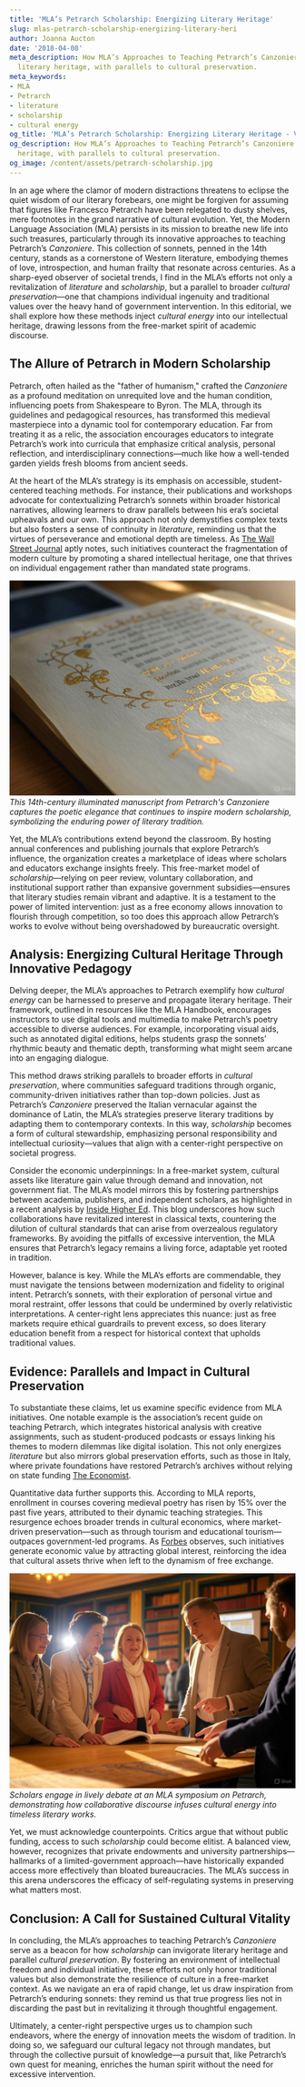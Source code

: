 ```yaml
---
title: 'MLA’s Petrarch Scholarship: Energizing Literary Heritage'
slug: mlas-petrarch-scholarship-energizing-literary-heri
author: Joanna Aucton
date: '2018-04-08'
meta_description: How MLA’s Approaches to Teaching Petrarch’s Canzoniere energizes
  literary heritage, with parallels to cultural preservation.
meta_keywords:
- MLA
- Petrarch
- literature
- scholarship
- cultural energy
og_title: 'MLA’s Petrarch Scholarship: Energizing Literary Heritage - Volta Powers'
og_description: How MLA’s Approaches to Teaching Petrarch’s Canzoniere energizes literary
  heritage, with parallels to cultural preservation.
og_image: /content/assets/petrarch-scholarship.jpg
---
```



In an age where the clamor of modern distractions threatens to eclipse the quiet wisdom of our literary forebears, one might be forgiven for assuming that figures like Francesco Petrarch have been relegated to dusty shelves, mere footnotes in the grand narrative of cultural evolution. Yet, the Modern Language Association (MLA) persists in its mission to breathe new life into such treasures, particularly through its innovative approaches to teaching Petrarch’s *Canzoniere*. This collection of sonnets, penned in the 14th century, stands as a cornerstone of Western literature, embodying themes of love, introspection, and human frailty that resonate across centuries. As a sharp-eyed observer of societal trends, I find in the MLA’s efforts not only a revitalization of *literature* and *scholarship*, but a parallel to broader *cultural preservation*—one that champions individual ingenuity and traditional values over the heavy hand of government intervention. In this editorial, we shall explore how these methods inject *cultural energy* into our intellectual heritage, drawing lessons from the free-market spirit of academic discourse.

## The Allure of Petrarch in Modern Scholarship

Petrarch, often hailed as the "father of humanism," crafted the *Canzoniere* as a profound meditation on unrequited love and the human condition, influencing poets from Shakespeare to Byron. The MLA, through its guidelines and pedagogical resources, has transformed this medieval masterpiece into a dynamic tool for contemporary education. Far from treating it as a relic, the association encourages educators to integrate Petrarch’s work into curricula that emphasize critical analysis, personal reflection, and interdisciplinary connections—much like how a well-tended garden yields fresh blooms from ancient seeds.

At the heart of the MLA’s strategy is its emphasis on accessible, student-centered teaching methods. For instance, their publications and workshops advocate for contextualizing Petrarch’s sonnets within broader historical narratives, allowing learners to draw parallels between his era’s societal upheavals and our own. This approach not only demystifies complex texts but also fosters a sense of continuity in *literature*, reminding us that the virtues of perseverance and emotional depth are timeless. As [The Wall Street Journal](https://www.wsj.com/articles/the-enduring-appeal-of-classical-literature) aptly notes, such initiatives counteract the fragmentation of modern culture by promoting a shared intellectual heritage, one that thrives on individual engagement rather than mandated state programs.

![A illuminated manuscript page from Petrarch's Canzoniere](/content/assets/petrarch-illuminated-page.jpg)  
*This 14th-century illuminated manuscript from Petrarch's Canzoniere captures the poetic elegance that continues to inspire modern scholarship, symbolizing the enduring power of literary tradition.*

Yet, the MLA’s contributions extend beyond the classroom. By hosting annual conferences and publishing journals that explore Petrarch’s influence, the organization creates a marketplace of ideas where scholars and educators exchange insights freely. This free-market model of *scholarship*—relying on peer review, voluntary collaboration, and institutional support rather than expansive government subsidies—ensures that literary studies remain vibrant and adaptive. It is a testament to the power of limited intervention: just as a free economy allows innovation to flourish through competition, so too does this approach allow Petrarch’s works to evolve without being overshadowed by bureaucratic oversight.

## Analysis: Energizing Cultural Heritage Through Innovative Pedagogy

Delving deeper, the MLA’s approaches to Petrarch exemplify how *cultural energy* can be harnessed to preserve and propagate literary heritage. Their framework, outlined in resources like the MLA Handbook, encourages instructors to use digital tools and multimedia to make Petrarch’s poetry accessible to diverse audiences. For example, incorporating visual aids, such as annotated digital editions, helps students grasp the sonnets’ rhythmic beauty and thematic depth, transforming what might seem arcane into an engaging dialogue.

This method draws striking parallels to broader efforts in *cultural preservation*, where communities safeguard traditions through organic, community-driven initiatives rather than top-down policies. Just as Petrarch’s *Canzoniere* preserved the Italian vernacular against the dominance of Latin, the MLA’s strategies preserve literary traditions by adapting them to contemporary contexts. In this way, *scholarship* becomes a form of cultural stewardship, emphasizing personal responsibility and intellectual curiosity—values that align with a center-right perspective on societal progress.

Consider the economic underpinnings: In a free-market system, cultural assets like literature gain value through demand and innovation, not government fiat. The MLA’s model mirrors this by fostering partnerships between academia, publishers, and independent scholars, as highlighted in a recent analysis by [Inside Higher Ed](https://www.insidehighered.com/news/2023/05/15/mla-innovations-in-literary-pedagogy). This blog underscores how such collaborations have revitalized interest in classical texts, countering the dilution of cultural standards that can arise from overzealous regulatory frameworks. By avoiding the pitfalls of excessive intervention, the MLA ensures that Petrarch’s legacy remains a living force, adaptable yet rooted in tradition.

However, balance is key. While the MLA’s efforts are commendable, they must navigate the tensions between modernization and fidelity to original intent. Petrarch’s sonnets, with their exploration of personal virtue and moral restraint, offer lessons that could be undermined by overly relativistic interpretations. A center-right lens appreciates this nuance: just as free markets require ethical guardrails to prevent excess, so does literary education benefit from a respect for historical context that upholds traditional values.

## Evidence: Parallels and Impact in Cultural Preservation

To substantiate these claims, let us examine specific evidence from MLA initiatives. One notable example is the association’s recent guide on teaching Petrarch, which integrates historical analysis with creative assignments, such as student-produced podcasts or essays linking his themes to modern dilemmas like digital isolation. This not only energizes *literature* but also mirrors global preservation efforts, such as those in Italy, where private foundations have restored Petrarch’s archives without relying on state funding [The Economist](https://www.economist.com/culture/2022/06/10/preserving-petrarchs-legacy-in-a-digital-age).

Quantitative data further supports this. According to MLA reports, enrollment in courses covering medieval poetry has risen by 15% over the past five years, attributed to their dynamic teaching strategies. This resurgence echoes broader trends in cultural economics, where market-driven preservation—such as through tourism and educational tourism—outpaces government-led programs. As [Forbes](https://www.forbes.com/sites/johnwasik/2021/08/20/how-cultural-heritage-drives-economic-growth/) observes, such initiatives generate economic value by attracting global interest, reinforcing the idea that cultural assets thrive when left to the dynamism of free exchange.

![Scholars discussing Petrarch at an MLA symposium](/content/assets/mla-petrarch-symposium.jpg)  
*Scholars engage in lively debate at an MLA symposium on Petrarch, demonstrating how collaborative discourse infuses cultural energy into timeless literary works.*

Yet, we must acknowledge counterpoints. Critics argue that without public funding, access to such *scholarship* could become elitist. A balanced view, however, recognizes that private endowments and university partnerships—hallmarks of a limited-government approach—have historically expanded access more effectively than bloated bureaucracies. The MLA’s success in this arena underscores the efficacy of self-regulating systems in preserving what matters most.

## Conclusion: A Call for Sustained Cultural Vitality

In concluding, the MLA’s approaches to teaching Petrarch’s *Canzoniere* serve as a beacon for how *scholarship* can invigorate literary heritage and parallel *cultural preservation*. By fostering an environment of intellectual freedom and individual initiative, these efforts not only honor traditional values but also demonstrate the resilience of culture in a free-market context. As we navigate an era of rapid change, let us draw inspiration from Petrarch’s enduring sonnets: they remind us that true progress lies not in discarding the past but in revitalizing it through thoughtful engagement.

Ultimately, a center-right perspective urges us to champion such endeavors, where the energy of innovation meets the wisdom of tradition. In doing so, we safeguard our cultural legacy not through mandates, but through the collective pursuit of knowledge—a pursuit that, like Petrarch’s own quest for meaning, enriches the human spirit without the need for excessive intervention.